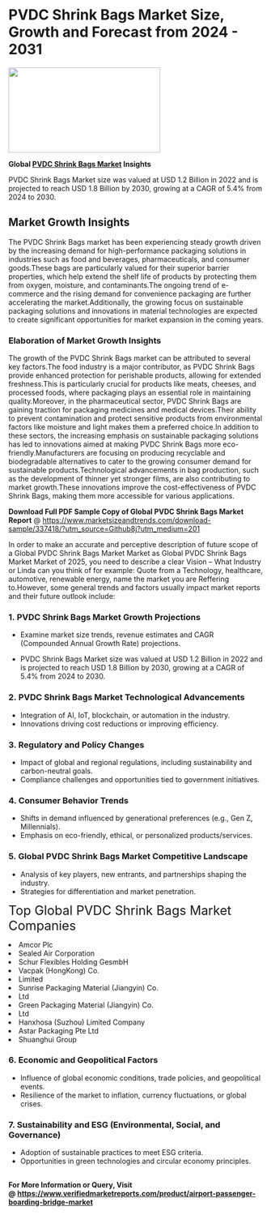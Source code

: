 <H1>PVDC Shrink Bags Market Size, Growth and Forecast from 2024 - 2031</H1><img class="aligncenter size-medium wp-image-584254" src="https://thirdeyenews.in/wp-content/uploads/2024/09/Global-Market-Research-300x168.jpeg" alt="" width="300" height="168" /><p><strong>Global&nbsp;<a href="https://www.marketsizeandtrends.com/download-sample/337418/?utm_source=Github8j?utm_medium=201">PVDC Shrink Bags Market</a> Insights</strong></p><p>PVDC Shrink Bags Market size was valued at USD 1.2 Billion in 2022 and is projected to reach USD 1.8 Billion by 2030, growing at a CAGR of 5.4% from 2024 to 2030.</p><p><h2>Market Growth Insights</h2> The PVDC Shrink Bags market has been experiencing steady growth driven by the increasing demand for high-performance packaging solutions in industries such as food and beverages, pharmaceuticals, and consumer goods.These bags are particularly valued for their superior barrier properties, which help extend the shelf life of products by protecting them from oxygen, moisture, and contaminants.The ongoing trend of e-commerce and the rising demand for convenience packaging are further accelerating the market.Additionally, the growing focus on sustainable packaging solutions and innovations in material technologies are expected to create significant opportunities for market expansion in the coming years.<h3>Elaboration of Market Growth Insights</h3> The growth of the PVDC Shrink Bags market can be attributed to several key factors.The food industry is a major contributor, as PVDC Shrink Bags provide enhanced protection for perishable products, allowing for extended freshness.This is particularly crucial for products like meats, cheeses, and processed foods, where packaging plays an essential role in maintaining quality.Moreover, in the pharmaceutical sector, PVDC Shrink Bags are gaining traction for packaging medicines and medical devices.Their ability to prevent contamination and protect sensitive products from environmental factors like moisture and light makes them a preferred choice.In addition to these sectors, the increasing emphasis on sustainable packaging solutions has led to innovations aimed at making PVDC Shrink Bags more eco-friendly.Manufacturers are focusing on producing recyclable and biodegradable alternatives to cater to the growing consumer demand for sustainable products.Technological advancements in bag production, such as the development of thinner yet stronger films, are also contributing to market growth.These innovations improve the cost-effectiveness of PVDC Shrink Bags, making them more accessible for various applications.<p><span class=""><strong>Download Full PDF Sample Copy of Global PVDC Shrink Bags Market Report</strong> @ <a href="https://www.marketsizeandtrends.com/download-sample/337418/?utm_source=Github8j?utm_medium=201" target="_blank">https://www.marketsizeandtrends.com/download-sample/337418/?utm_source=Github8j?utm_medium=201</a></span></p><p>In order to make an accurate and perceptive description of future scope of a Global&nbsp;PVDC Shrink Bags Market Market as Global&nbsp;PVDC Shrink Bags Market Market of 2025, you need to describe a clear Vision &ndash; What Industry or Linda can you think of for example: Quote from a Technology, healthcare, automotive, renewable energy, name the market you are Reffering to.However, some general trends and factors usually impact market reports and their future outlook include:</p><h3>1.&nbsp;<strong>PVDC Shrink Bags Market Growth Projections</strong></h3><ul><li>Examine market size trends, revenue estimates and CAGR (Compounded Annual Growth Rate) projections.</li><li><p>PVDC Shrink Bags Market size was valued at USD 1.2 Billion in 2022 and is projected to reach USD 1.8 Billion by 2030, growing at a CAGR of 5.4% from 2024 to 2030.</p></li></ul><h3>2.&nbsp;<strong>PVDC Shrink Bags Market Technological Advancements</strong></h3><ul><li>Integration of AI, IoT, blockchain, or automation in the industry.</li><li>Innovations driving cost reductions or improving efficiency.</li></ul><h3>3.&nbsp;<strong>Regulatory and Policy Changes</strong></h3><ul><li>Impact of global and regional regulations, including sustainability and carbon-neutral goals.</li><li>Compliance challenges and opportunities tied to government initiatives.</li></ul><h3>4.&nbsp;<strong>Consumer Behavior Trends</strong></h3><ul><li>Shifts in demand influenced by generational preferences (e.g., Gen Z, Millennials).</li><li>Emphasis on eco-friendly, ethical, or personalized products/services.</li></ul><h3>5.&nbsp;<strong>Global PVDC Shrink Bags Market Competitive Landscape</strong></h3><ul><li>Analysis of key players, new entrants, and partnerships shaping the industry.</li><li>Strategies for differentiation and market penetration.</li></ul><p data-pm-slice="1 1 []"><span style="color: inherit; font-family: inherit; font-size: 25px;">Top Global PVDC Shrink Bags Market Companies</span></p><div class="" data-test-id=""><p><li>Amcor Plc</li><li> Sealed Air Corporation</li><li> Schur Flexibles Holding GesmbH</li><li> Vacpak (HongKong) Co.</li><li> Limited</li><li> Sunrise Packaging Material (Jiangyin) Co.</li><li> Ltd</li><li> Green Packaging Material (Jiangyin) Co.</li><li>Ltd</li><li> Hanxhosa (Suzhou) Limited Company</li><li> Astar Packaging Pte Ltd</li><li> Shuanghui Group</li></p></div><h3>6.&nbsp;<strong>Economic and Geopolitical Factors</strong></h3><ul><li>Influence of global economic conditions, trade policies, and geopolitical events.</li><li>Resilience of the market to inflation, currency fluctuations, or global crises.</li></ul><h3>7.&nbsp;<strong>Sustainability and ESG (Environmental, Social, and Governance)</strong></h3><ul><li>Adoption of sustainable practices to meet ESG criteria.</li><li>Opportunities in green technologies and circular economy principles.</li></ul><h2><strong style="font-size: 14px;">For More Information or Query, Visit @&nbsp;</strong><a style="background-color: #ffffff; font-size: 14px;" href="https://www.marketsizeandtrends.com/report/pvdc-shrink-bags-market/" target="_blank">https://www.verifiedmarketreports.com/product/airport-passenger-boarding-bridge-market</a></h2>